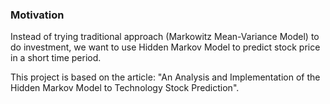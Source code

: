 
### Motivation

Instead of trying traditional approach (Markowitz Mean-Variance Model) to do investment, we want to use Hidden Markov Model to predict stock price in a short time period. 

This project is based on the article: "An Analysis and Implementation of the Hidden Markov Model to Technology Stock Prediction". 